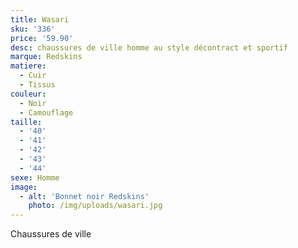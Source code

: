 ```yaml
---
title: Wasari
sku: '336'
price: '59.90'
desc: chaussures de ville homme au style décontract et sportif
marque: Redskins
matiere:
  - Cuir
  - Tissus
couleur:
  - Noir
  - Camouflage
taille:
  - '40'
  - '41'
  - '42'
  - '43'
  - '44'
sexe: Homme
image:
  - alt: 'Bonnet noir Redskins'
    photo: /img/uploads/wasari.jpg
---
```

Chaussures de ville
